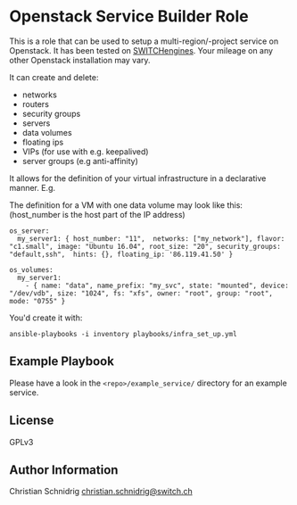 Openstack Service Builder Role
=========

This is a role that can be used to setup a multi-region/-project service
 on Openstack. It has been tested on 
 [SWITCHengines](https://www.switch.ch/de/engines/). 
 Your mileage on any other Openstack installation may vary. 

It can create and delete:
- networks 
- routers
- security groups
- servers
- data volumes 
- floating ips
- VIPs (for use with e.g. keepalived)
- server groups (e.g anti-affinity)

It allows for the definition of your virtual infrastructure in a declarative manner. E.g.

The definition for a VM with one data volume may look like this: (host_number is the host part of the IP address)

    os_server:
      my_server1: { host_number: "11",  networks: ["my_network"], flavor: "c1.small", image: "Ubuntu 16.04", root_size: "20", security_groups: "default,ssh",  hints: {}, floating_ip: '86.119.41.50' }
 
    os_volumes:
      my_server1:
        - { name: "data", name_prefix: "my_svc", state: "mounted", device: "/dev/vdb", size: "1024", fs: "xfs", owner: "root", group: "root", mode: "0755" }


You'd create it with:

    ansible-playbooks -i inventory playbooks/infra_set_up.yml


Example Playbook
----------------

Please have a look in the `<repo>/example_service/` directory for an example service.


License
-------

GPLv3

Author Information
------------------

Christian Schnidrig <christian.schnidrig@switch.ch>

